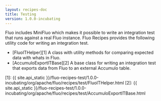 ```yaml
---
layout: recipes-doc
title: Testing
version: 1.0.0-incubating
---
```

Fluo includes MiniFluo which makes it possible to write an integration test that
runs against a real Fluo instance.  Fluo Recipes provides the following utility
code for writing an integration test.

 * [FluoITHelper][1] A class with utility methods for comparing expected data with whats in Fluo.
 * [AccumuloExportITBase][2] A base class for writing an integration test that exports data from Fluo to an external Accumulo table.

[1]: {{ site.api_static }}/fluo-recipes-test/1.0.0-incubating/org/apache/fluo/recipes/test/FluoITHelper.html
[2]: {{ site.api_static }}/fluo-recipes-test/1.0.0-incubating/org/apache/fluo/recipes/test/AccumuloExportITBase.html
